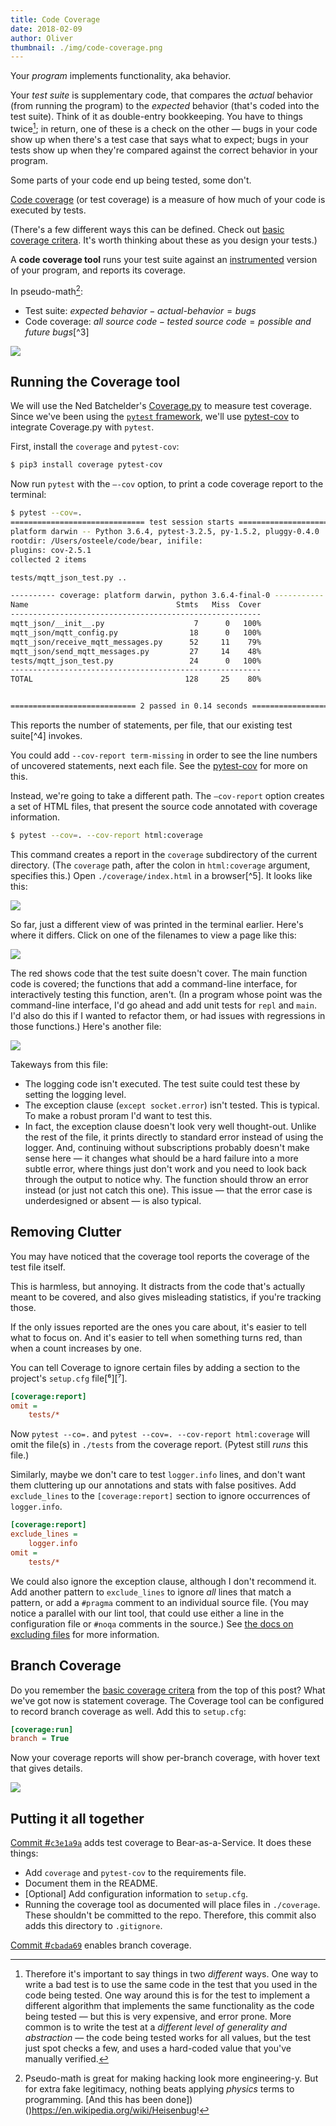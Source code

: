 ```yaml
---
title: Code Coverage
date: 2018-02-09
author: Oliver
thumbnail: ./img/code-coverage.png
---
```


Your *program* implements functionality, aka behavior.

Your *test suite* is supplementary code, that compares the *actual* behavior (from running the program) to the *expected* behavior (that's coded into the test suite). Think of it as double-entry bookkeeping. You have to things twice[^1]; in return, one of these is a check on the other — bugs in your code show up when there's a test case that says what to expect; bugs in your tests show up when they're compared against the correct behavior in your program.

Some parts of your code end up being tested, some don't.

[Code coverage](https://en.wikipedia.org/wiki/Code_coverage) (or test coverage) is a measure of how much of your code is executed by tests.

(There's a few different ways this can be defined. Check out [basic coverage critera](https://en.wikipedia.org/wiki/Code_coverage#Basic_coverage_criteria). It's worth thinking about these as you design your tests.)

A **code coverage tool** runs your test suite against an [instrumented](https://en.wikipedia.org/wiki/Instrumentation_(computer_programming)) version of your program, and reports its coverage.

In pseudo-math[^2]:

* Test suite: $\textit{expected behavior} - \textit{actual-behavior} = \textit{bugs}$
* Code coverage: $\textit{all source code} - \textit{tested source code} = \textit{possible and future bugs}$[^3]

![](./img/code-coverage.png)

[^1]: Therefore it's important to say things in two *different* ways. One way to write a bad test is to use the same code in the test that you used in the code being tested. One way around this is for the test to implement a different algorithm that implements the same functionality as the code being tested — but this is very expensive, and error prone. More common is to write the test at a *different level of generality and abstraction* — the code being tested works for all values, but the test just spot checks a few, and uses a hard-coded value that you've manually verified.
[^2]: Pseudo-math is great for making hacking look more engineering-y. But for extra fake legitimacy, nothing beats applying *physics* terms to programming. [And this has been done])()https://en.wikipedia.org/wiki/Heisenbug!
[^³]: We just don't know what's lurking in here, except through manual testing — and then only the version we manually tested.

## Running the Coverage tool

We will use the Ned Batchelder's [Coverage.py](https://coverage.readthedocs.io/en/coverage-4.5/) to measure test coverage. Since we've been using the [`pytest` framework](https://docs.pytest.org/en/latest/), we'll use [pytest-cov](https://pypi.python.org/pypi/pytest-cov) to integrate Coverage.py with `pytest`.

First, install the `coverage` and `pytest-cov`:

```bash
$ pip3 install coverage pytest-cov
```

Now run `pytest` with the `—-cov` option, to print a code coverage report to the terminal:

```bash
$ pytest --cov=.
============================== test session starts ===============================
platform darwin -- Python 3.6.4, pytest-3.2.5, py-1.5.2, pluggy-0.4.0
rootdir: /Users/osteele/code/bear, inifile:
plugins: cov-2.5.1
collected 2 items

tests/mqtt_json_test.py ..

---------- coverage: platform darwin, python 3.6.4-final-0 -----------
Name                                 Stmts   Miss  Cover
--------------------------------------------------------
mqtt_json/__init__.py                    7      0   100%
mqtt_json/mqtt_config.py                18      0   100%
mqtt_json/receive_mqtt_messages.py      52     11    79%
mqtt_json/send_mqtt_messages.py         27     14    48%
tests/mqtt_json_test.py                 24      0   100%
--------------------------------------------------------
TOTAL                                  128     25    80%


============================ 2 passed in 0.14 seconds ============================

```

This reports the number of statements, per file, that our existing test suite[^4]  invokes.

You could add  `--cov-report term-missing` in order to see the line numbers of uncovered statements, next each file. See the [pytest-cov](https://pypi.python.org/pypi/pytest-cov) for more on this.

Instead, we're going to take a different path. The `—cov-report` option creates a set of HTML files, that present the source code annotated with coverage information.

```bash
$ pytest --cov=. --cov-report html:coverage
```

This command creates a report in the `coverage` subdirectory of the current directory. (The `coverage` path, after the colon in `html:coverage` argument, specifies this.) Open `./coverage/index.html` in a browser[^5]. It looks like this:

![](./img/coverage-1.png)

So far, just a different view of was printed in the terminal earlier. Here's where it differs. Click on one of the filenames to view a page like this:

![](./img/coverage-2.png)

The red shows code that the test suite doesn't cover. The main function code is covered; the functions that add a command-line interface, for interactively testing this function, aren't. (In a program whose point was the command-line interface, I'd go ahead and add unit tests for `repl` and `main`. I'd also do this if I wanted to refactor them, or had issues with regressions in those functions.) Here's another file:

![](./img/coverage-3.png)

Takeways from this file:

* The logging code isn't executed. The test suite could test these by setting the logging level.
* The exception clause (`except socket.error`) isn't tested. This is typical. To make a robust proram I'd want to test this.
* In fact, the exception clause doesn't look very well thought-out. Unlike the rest of the file, it prints directly to standard error instead of using the logger. And, continuing without subscriptions probably doesn't make sense here — it changes what should be a hard failure into a more subtle error, where things just don't work and you need to look back through the output to notice why. The function should throw an error instead (or just not catch this one). This issue — that the error case is underdesigned or absent — is also typical.

## Removing Clutter

You may have noticed that the coverage tool reports the coverage of the test file itself.

This is harmless, but annoying. It distracts from the code that's actually meant to be covered, and also gives misleading statistics, if you're tracking those.

If the only issues reported are the ones you care about, it's easier to tell what to focus on. And it's easier to tell when something turns red, than when a count increases by one.

You can tell Coverage to ignore certain files by adding a section to the project's  `setup.cfg`  file[⁶][⁷]. 

```ini
[coverage:report]
omit =
    tests/*
```

Now `pytest --co=.` and `pytest --cov=. --cov-report html:coverage` will omit the file(s) in `./tests` from the coverage report. (Pytest still *runs* this file.)

Similarly, maybe we don't care to test `logger.info` lines, and don't want them cluttering up our annotations and stats with false positives. Add  `exclude_lines`  to the `[coverage:report]` section to ignore occurrences of `logger.info`.

```ini
[coverage:report]
exclude_lines =
    logger.info
omit =
    tests/*
```

We could also ignore the exception clause, although I don't recommend it. Add another pattern to `exclude_lines` to ignore *all* lines that match a pattern, or add a `#pragma` comment to an individual source file. (You may notice a parallel with our lint tool, that could use either a line in the configuration file or `#noqa` comments in the source.) See [the docs on excluding files](https://coverage.readthedocs.io/en/coverage-4.5/excluding.html) for more information.

## Branch Coverage

Do you remember the [basic coverage critera](https://en.wikipedia.org/wiki/Code_coverage#Basic_coverage_criteria) from the top of this post? What we've got now is statement coverage. The Coverage tool can be configured to record branch coverage as well. Add this to `setup.cfg`:

```ini
[coverage:run]
branch = True
```

Now your coverage reports will show per-branch coverage, with hover text that gives details.

![](./img/coverage-4.png)

## Putting it all together

[Commit #`c3e1a9a`](https://github.com/olinlibrary/bear-as-a-service/commit/c3e1a9a) adds test coverage to Bear-as-a-Service. It does these things:

* Add `coverage` and `pytest-cov` to the requirements file.
* Document them in the README.
* [Optional] Add configuration information to `setup.cfg`.
* Running the coverage tool as documented will place files in `./coverage`. These shouldn't be committed to the repo. Therefore, this commit also adds this directory to `.gitignore`.

[Commit #`cbada69`](https://github.com/olinlibrary/bear-as-a-service/commit/cbada69) enables branch coverage.

[^⁴]: Currently just the one file `tests/mqtt_json_test.py`.
[^⁵]: On macOS, you can do this from the command line: `open ./coverage/index.html `. On Ubuntu, `firefox ./coverage/index.html` or `google-chrome ./coverage/index.html` may work.
[^⁶]: We created this file when we configured `flake8`, and updated it with an `[isort]` section in order to configure `flake8-isort`.
[^7]: You could also specify the file(s) to omit as a command-line option to `pytest`. Putting it in the configuration file means it's shared across time — you'll get the benefit of the options later — and space — your collaborators and CI server will use the same options.

